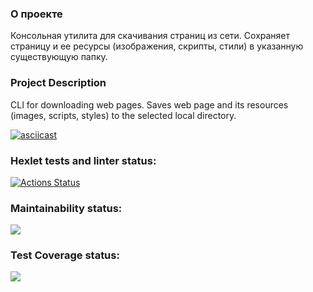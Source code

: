 ### О проекте
Консольная утилита для скачивания страниц из сети. Сохраняет страницу и ее ресурсы (изображения, скрипты, стили) в указанную существующую папку.

### Project Description
CLI for downloading web pages. Saves web page and its resources (images, scripts, styles) to the selected local directory.

[![asciicast](https://asciinema.org/a/Esj8SNFvpTT7f4OvzG2At1hRp.svg)](https://asciinema.org/a/Esj8SNFvpTT7f4OvzG2At1hRp)
### Hexlet tests and linter status:
[![Actions Status](https://github.com/MarinaIlina893/python-project-lvl3/workflows/hexlet-check/badge.svg)](https://github.com/MarinaIlina893/python-project-lvl3/actions)
### Maintainability status:
<a href="https://codeclimate.com/github/MarinaIlina893/python-project-lvl3/maintainability"><img src="https://api.codeclimate.com/v1/badges/b09f86d416e912dcf21f/maintainability" /></a>
### Test Coverage status:
<a href="https://codeclimate.com/github/MarinaIlina893/python-project-lvl3/test_coverage"><img src="https://api.codeclimate.com/v1/badges/b09f86d416e912dcf21f/test_coverage" /></a>
